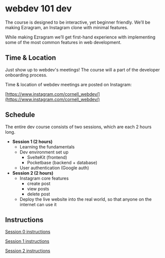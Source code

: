 # webdev 101 dev

The course is designed to be interactive, yet beginner friendly. We’ll be making Ezragram, an Instagram clone with minimal features.

While making Ezragram we’ll get first-hand experience with implementing some of the most common features in web development.

## Time & Location

Just show up to webdev's meetings! The course will a part of the developer onboarding process.

Time & location of webdev meetings are posted on Instagram:

[https://www.instagram.com/cornell_webdev/](https://www.instagram.com/cornell_webdev/)

## Schedule

The entire dev course consists of two sessions, which are each 2 hours long.

- **Session 1 (2 hours)**
  - Learning the fundamentals
  - Dev environment set up
    - SvelteKit (frontend)
    - Pocketbase (backend + database)
  - User authentication (Google auth)
- **Session 2 (2 hours)**
  - Instagram core features
    - create post
    - view posts
    - delete post
  - Deploy the live website into the real world, so that anyone on the internet can use it

## Instructions

[Session 0 instructions](https://rainbow-wrist-9be.notion.site/dev-webdev-101-session-0-12ec805f45b447cba258f24c632c67de)

[Session 1 instructions](https://rainbow-wrist-9be.notion.site/dev-webdev-101-session-1-51701b7456134d40bc3cafe5b574f15f)

[Session 2 instructions](https://rainbow-wrist-9be.notion.site/dev-webdev-101-session-2-77419c05ac53407188760ca90dbf7a82)
